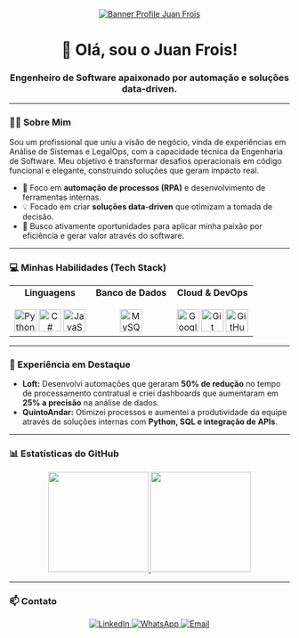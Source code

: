 <div align="center">
  <a href="https://github.com/JFrois">
    <img src="https://media.licdn.com/dms/image/v2/D4D16AQHp-XPQ3Ffskw/profile-displaybackgroundimage-shrink_350_1400/B4DZiv9ZV2GQAo-/0/1755298765673?e=1758153600&v=beta&t=zRZkZhESbuZJ6KgSjhJUzfZhzXh1G_b_KiITkMT-TLg" alt="Banner Profile Juan Frois" />
  </a>
  <br/>
  <h1>👋 Olá, sou o Juan Frois!</h1>
  <h3>Engenheiro de Software apaixonado por automação e soluções data-driven.</h3>
</div>

---

### 👨‍💻 Sobre Mim

Sou um profissional que uniu a visão de negócio, vinda de experiências em Análise de Sistemas e LegalOps, com a capacidade técnica da Engenharia de Software. Meu objetivo é transformar desafios operacionais em código funcional e elegante, construindo soluções que geram impacto real.

- 🎯 Foco em **automação de processos (RPA)** e desenvolvimento de ferramentas internas.
- 💡 Focado em criar **soluções data-driven** que otimizam a tomada de decisão.
- 🚀 Busco ativamente oportunidades para aplicar minha paixão por eficiência e gerar valor através do software.

---

### 💻 Minhas Habilidades (Tech Stack)

<table>
  <tr>
    <td valign="top" width="33%">
      <div align="center">
        <strong>Linguagens</strong><br><br>
        <img src="https://cdn.jsdelivr.net/gh/devicons/devicon/icons/python/python-original.svg" width="40" height="40" alt="Python" />
        <img src="https://cdn.jsdelivr.net/gh/devicons/devicon/icons/csharp/csharp-original.svg" width="40" height="40" alt="C#" />
        <img src="https://cdn.jsdelivr.net/gh/devicons/devicon/icons/javascript/javascript-original.svg" width="40" height="40" alt="JavaScript" />
      </div>
    </td>
    <td valign="top" width="33%">
      <div align="center">
        <strong>Banco de Dados</strong><br><br>
        <img src="https://cdn.jsdelivr.net/gh/devicons/devicon/icons/mysql/mysql-original.svg" width="40" height="40" alt="MySQL" />
      </div>
    </td>
    <td valign="top" width="33%">
      <div align="center">
        <strong>Cloud & DevOps</strong><br><br>
        <img src="https://cdn.jsdelivr.net/gh/devicons/devicon/icons/googlecloud/googlecloud-original.svg" width="40" height="40" alt="Google Cloud" />
        <img src="https://cdn.jsdelivr.net/gh/devicons/devicon/icons/git/git-original.svg" width="40" height="40" alt="Git" />
        <img src="https://cdn.jsdelivr.net/gh/devicons/devicon/icons/github/github-original.svg" width="40" height="40" alt="GitHub" />
      </div>
    </td>
  </tr>
</table>

---

### 🚀 Experiência em Destaque

-   **Loft:** Desenvolvi automações que geraram **50% de redução** no tempo de processamento contratual e criei dashboards que aumentaram em **25% a precisão** na análise de dados.
-   **QuintoAndar:** Otimizei processos e aumentei a produtividade da equipe através de soluções internas com **Python, SQL e integração de APIs**.

---

### 📊 Estatísticas do GitHub

<div align="center">
  <a href="https://github.com/JFrois">
    <img height="180em" src="https://github-readme-stats.vercel.app/api?username=JFrois&show_icons=true&theme=tokyonight&include_all_commits=true&count_private=true"/>
    <img height="180em" src="https://github-readme-stats.vercel.app/api/top-langs/?username=JFrois&layout=compact&langs_count=7&theme=tokyonight"/>
  </a>
</div>

---

### 📫 Contato

<div align="center">
  <a href="https://www.linkedin.com/in/juanfrois/" target="_blank">
    <img src="https://img.shields.io/badge/LinkedIn-0077B5?style=for-the-badge&logo=linkedin&logoColor=white" alt="LinkedIn"/>
  </a>
  <a href="https://wa.me/5511986834909" target="_blank">
    <img src="https://img.shields.io/badge/WhatsApp-25D366?style=for-the-badge&logo=whatsapp&logoColor=white" alt="WhatsApp"/>
  </a>
  <a href="mailto:contatoJuanFrois@gmail.com" target="_blank">
    <img src="https://img.shields.io/badge/Email-D14836?style=for-the-badge&logo=gmail&logoColor=white" alt="Email"/>
  </a>
</div>
